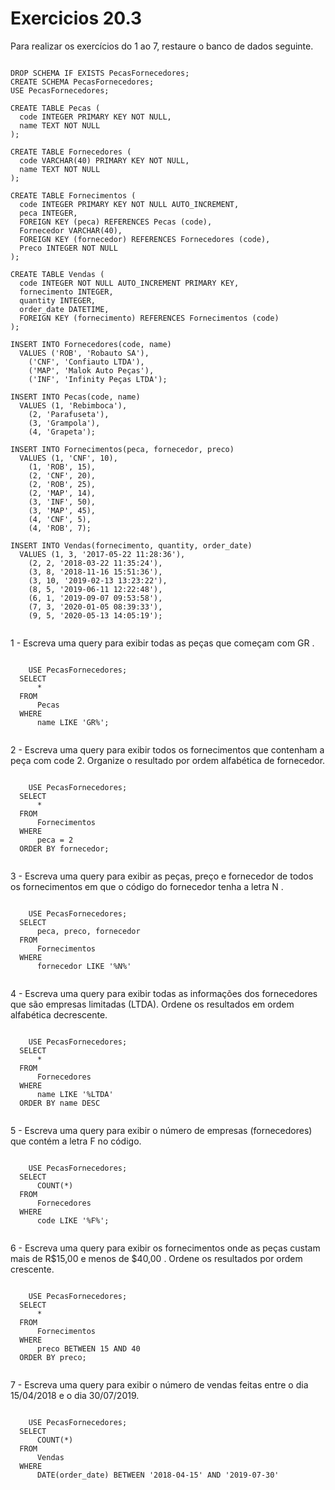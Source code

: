<h1>Exercicios 20.3</h1>

Para realizar os exercícios do 1 ao 7, restaure o banco de dados seguinte.

<pre><code>
DROP SCHEMA IF EXISTS PecasFornecedores;
CREATE SCHEMA PecasFornecedores;
USE PecasFornecedores;

CREATE TABLE Pecas (
  code INTEGER PRIMARY KEY NOT NULL,
  name TEXT NOT NULL
);

CREATE TABLE Fornecedores (
  code VARCHAR(40) PRIMARY KEY NOT NULL,
  name TEXT NOT NULL
);

CREATE TABLE Fornecimentos (
  code INTEGER PRIMARY KEY NOT NULL AUTO_INCREMENT,
  peca INTEGER,
  FOREIGN KEY (peca) REFERENCES Pecas (code),
  Fornecedor VARCHAR(40),
  FOREIGN KEY (fornecedor) REFERENCES Fornecedores (code),
  Preco INTEGER NOT NULL
);

CREATE TABLE Vendas (
  code INTEGER NOT NULL AUTO_INCREMENT PRIMARY KEY,
  fornecimento INTEGER,
  quantity INTEGER,
  order_date DATETIME,
  FOREIGN KEY (fornecimento) REFERENCES Fornecimentos (code)
);

INSERT INTO Fornecedores(code, name)
  VALUES ('ROB', 'Robauto SA'),
    ('CNF', 'Confiauto LTDA'),
    ('MAP', 'Malok Auto Peças'),
    ('INF', 'Infinity Peças LTDA');

INSERT INTO Pecas(code, name)
  VALUES (1, 'Rebimboca'),
    (2, 'Parafuseta'),
    (3, 'Grampola'),
    (4, 'Grapeta');

INSERT INTO Fornecimentos(peca, fornecedor, preco)
  VALUES (1, 'CNF', 10),
    (1, 'ROB', 15),
    (2, 'CNF', 20),
    (2, 'ROB', 25),
    (2, 'MAP', 14),
    (3, 'INF', 50),
    (3, 'MAP', 45),
    (4, 'CNF', 5),
    (4, 'ROB', 7);

INSERT INTO Vendas(fornecimento, quantity, order_date)
  VALUES (1, 3, '2017-05-22 11:28:36'),
    (2, 2, '2018-03-22 11:35:24'),
    (3, 8, '2018-11-16 15:51:36'),
    (3, 10, '2019-02-13 13:23:22'),
    (8, 5, '2019-06-11 12:22:48'),
    (6, 1, '2019-09-07 09:53:58'),
    (7, 3, '2020-01-05 08:39:33'),
    (9, 5, '2020-05-13 14:05:19');

</code></pre>

1 - Escreva uma query para exibir todas as peças que começam com GR .
<pre><code>
    USE PecasFornecedores;
  SELECT 
      *
  FROM
      Pecas
  WHERE
      name LIKE 'GR%';

</pre></code>
2 - Escreva uma query para exibir todos os fornecimentos que contenham a peça com code 2. Organize o resultado por ordem alfabética de fornecedor.
<pre><code>
    USE PecasFornecedores;
  SELECT 
      *
  FROM
      Fornecimentos
  WHERE
      peca = 2
  ORDER BY fornecedor;

</pre></code>
3 - Escreva uma query para exibir as peças, preço e fornecedor de todos os fornecimentos em que o código do fornecedor tenha a letra N .
<pre><code>
    USE PecasFornecedores;
  SELECT 
      peca, preco, fornecedor
  FROM
      Fornecimentos
  WHERE
      fornecedor LIKE '%N%'

</pre></code>
4 - Escreva uma query para exibir todas as informações dos fornecedores que são empresas limitadas (LTDA). Ordene os resultados em ordem alfabética decrescente.
<pre><code>
    USE PecasFornecedores;
  SELECT 
      *
  FROM
      Fornecedores
  WHERE
      name LIKE '%LTDA'
  ORDER BY name DESC

</pre></code>
5 - Escreva uma query para exibir o número de empresas (fornecedores) que contém a letra F no código.
<pre><code>
    USE PecasFornecedores;
  SELECT 
      COUNT(*)
  FROM
      Fornecedores
  WHERE
      code LIKE '%F%';

</pre></code>
6 - Escreva uma query para exibir os fornecimentos onde as peças custam mais de R$15,00 e menos de $40,00 . Ordene os resultados por ordem crescente.
<pre><code>
    USE PecasFornecedores;
  SELECT 
      *
  FROM
      Fornecimentos
  WHERE
      preco BETWEEN 15 AND 40
  ORDER BY preco;

</pre></code>
7 - Escreva uma query para exibir o número de vendas feitas entre o dia 15/04/2018 e o dia 30/07/2019.
<pre><code>
    USE PecasFornecedores;
  SELECT 
      COUNT(*)
  FROM
      Vendas
  WHERE
      DATE(order_date) BETWEEN '2018-04-15' AND '2019-07-30'

</pre></code>
